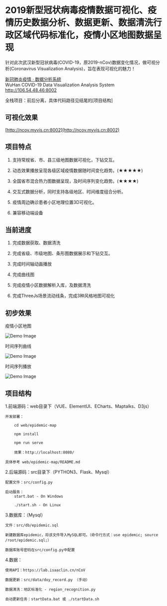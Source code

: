 
# 2019新型冠状病毒疫情数据可视化、疫情历史数据分析、数据更新、数据清洗行政区域代码标准化，疫情小区地图数据呈现

针对此次武汉新型冠状病毒(COVID-19，原2019-nCov)数据变化情况，做可视分析(Coronavirus Visualization Analysis)，旨在表现可视化的魅力！

[新冠肺炎疫情 · 数据分析系统](http://106.54.48.46:8002)  
	WuHan COVID-19 Data Visualization Analysis System		http://106.54.48.46:8002

全栈项目：前后分离，具体代码路径见结尾的[项目结构]

## 可视化效果

[http://ncov.myvis.cn:8002](http://ncov.myvis.cn:8002)


## 项目特点

1. 支持常规省、市、县三级地图数据可视化，下钻交互。

2. 动态效果播放呈现各级区域疫情数据随时间变化趋势。(★★★★★)

3. 全国省市混合热力图数据呈现，及时间序列变化趋势。(★★★★)

4. 交互式数据分析，同时支持各级地区、时间维度组合分析。

5. 疫情周边确诊患者小区地理位置3D可视化。

6. 兼容移动端设备


## 当前进度

1. 完成数据获取、数据清洗

2. 完成省级、市级地图、条形图数据展示和下钻交互。

3. 完成时间轴动画播放

4. 完成曲线图

5. 完成疫情小区数据解析入库，及数据清洗

6. 完成ThreeJs场景流动线条，完成3种风格地图可视化


## 初步效果

疫情小区地图

![Demo Image](https://github.com/simonblowsnow/2019-ncov-vis/blob/master/web/epidemic-map/image/map1.png)

时间序列曲线

![Demo Image](https://github.com/simonblowsnow/2019-ncov-vis/blob/master/web/epidemic-map/image/line2.png)

时间序列播放

![Demo Image](https://github.com/simonblowsnow/2019-ncov-vis/blob/master/web/epidemic-map/image/time.png)



## 项目结构

1.前端源码：web目录下（VUE、ElementUI、ECharts、Maptalks、D3js）

	开发部署：
		
		cd web/epidemic-map
		
		npm install
		
		npm run serve
		
		效果：http://localhost:8080/
		
	具体参考 web/epidemic-map/README.md
	
	

2.后端源码：src目录下（PYTHON3、Flask、Mysql）

	配置文件：src/config.py	
	
	启动服务：
		start.bat - On Windows
		
		./start.sh - On Linux
		

3.数据库：（Mysql）
	
	文件：src/db/epidemic.sql
	
	新建数据库epidemic，将该文件导入MySQL即可。（命令行方式：use epidemic; source /root/epidemic.sql;）
	
	数据库账号密码在src/config.py中配置
	

4.数据：
	
	使用API：https://lab.isaaclin.cn/nCoV
	
	数据更新：src/data/dxy_record.py （手动）
	
	数据清洗：地区标准化 - region_recognition.py
	
	自动更新任务：startData.bat 或 ./startData.sh
	
